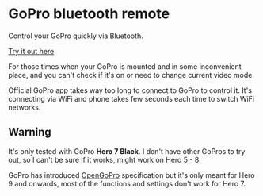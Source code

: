 # GoPro bluetooth remote

Control your GoPro quickly via Bluetooth.

[Try it out here](https://woyken.github.io/Gopro-Bluetooth-Remote/)

For those times when your GoPro is mounted and in some inconvenient place, and you can't check if it's on or need to change current video mode.

Official GoPro app takes way too long to connect to GoPro to control it. It's connecting via WiFi and phone takes few seconds each time to switch WiFi networks.

## Warning

It's only tested with GoPro **Hero 7 Black**. I don't have other GoPros to try out, so I can't be sure if it works, might work on Hero 5 - 8.

GoPro has introduced [OpenGoPro](https://gopro.github.io/OpenGoPro/ble_1_0) specification but it's only meant for Hero 9 and onwards, most of the functions and settings don't work for Hero 7.
